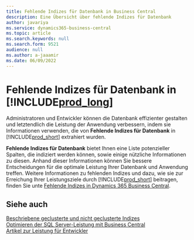 ```yaml
---
title: Fehlende Indizes für Datenbank in Business Central
description: Eine Übersicht über fehlende Indizes für Datenbank
author: javariya
ms.service: dynamics365-business-central
ms.topic: article
ms.search.keywords: null
ms.search.form: 9521
audience: null
ms.author: a-jaaamir
ms.date: 06/09/2022
---
```

# Fehlende Indizes für Datenbank in [!INCLUDE[prod_long](includes/prod_long.md)]

Administratoren und Entwickler können die Datenbank effizienter gestalten und letztendlich die Leistung der Anwendung verbessern, indem sie Informationen verwenden, die von **Fehlende Indizes für Datenbank** in [!INCLUDE[prod_short](includes/prod_short.md)] extrahiert wurden.

**Fehlende Indizes für Datenbank** bietet Ihnen eine Liste potenzieller Spalten, die indiziert werden können, sowie einige nützliche Informationen zu diesen. Anhand dieser Informationen können Sie bessere Entscheidungen für die optimale Leistung Ihrer Datenbank und Anwendung treffen. Weitere Informationen zu fehlenden Indizes und dazu, wie sie zur Erreichung Ihrer Leistungsziele durch [!INCLUDE[prod_short](includes/prod_short.md)] beitragen, finden Sie unte [Fehlende Indizes in Dynamics 365 Business Central](/dynamics365/business-central/dev-itpro/administration/database-missing-indexes).

## Siehe auch

[Beschriebene geclusterte und nicht geclusterte Indizes](/sql/relational-databases/indexes/clustered-and-nonclustered-indexes-described)  
[Optimieren der SQL Server-Leistung mit Business Central](/dynamics365/business-central/dev-itpro/administration/optimize-sql-server-performance)  
[Artikel zur Leistung für Entwickler](/dynamics365/business-central/dev-itpro/performance/performance-developer)  
